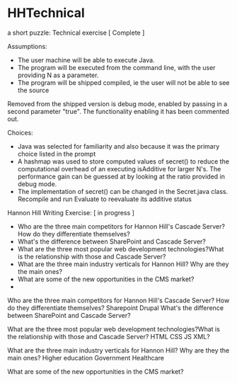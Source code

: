 HHTechnical
===========

a short puzzle: Technical exercise [ Complete ] 

Assumptions: 
* The user machine will be able to execute Java.
* The program will be executed from the command line, with the user providing N as a parameter.
* The program will be shipped compiled, ie the user will not be able to see the source
 
Removed from the shipped version is debug mode, enabled by passing in a second parameter "true". The functionality enabling it has been commented out.

Choices:
* Java was selected for familiarity and also because it was the primary choice listed in the prompt
* A hashmap was used to store computed values of secret() to reduce the computational overhead of an executing isAdditive for larger N's. The performance gain can be guessed at by looking at the ratio provided in debug mode. 
* The implementation of secret() can be changed in the Secret.java class. Recompile and run Evaluate to reevaluate its additive status

Hannon Hill Writing Exercise: [ in progress ]
* Who are the three main competitors for Hannon Hill's Cascade Server? How do they differentiate themselves?
* What's the difference between SharePoint and Cascade Server?
* What are the three most popular web development technologies?What is the relationship with those and Cascade Server?
* What are the three main industry verticals for Hannon Hill? Why are they the main ones?
* What are some of the new opportunities in the CMS market?
* 
Who are the three main competitors for Hannon Hill's Cascade Server? How do they differentiate themselves?
	Sharepoint
	Drupal
What's the difference between SharePoint and Cascade Server?

What are the three most popular web development technologies?What is the relationship with those and Cascade Server?
HTML
CSS 
JS
XML?

What are the three main industry verticals for Hannon Hill? Why are they the main ones?
Higher education
Government
Healthcare

What are some of the new opportunities in the CMS market?


